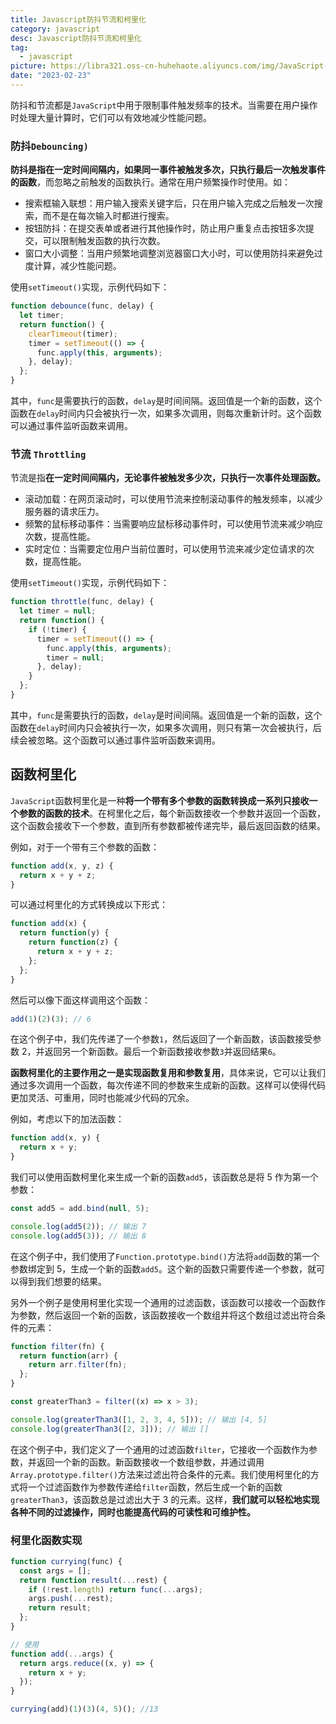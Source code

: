 ```yaml
---
title: Javascript防抖节流和柯里化
category: javascript
desc: Javascript防抖节流和柯里化
tag:
  - javascript
picture: https://libra321.oss-cn-huhehaote.aliyuncs.com/img/JavaScript-Debounce-vs.-Throttle-2.png
date: "2023-02-23"
---
```


防抖和节流都是`JavaScript`中用于限制事件触发频率的技术。当需要在用户操作时处理大量计算时，它们可以有效地减少性能问题。

### 防抖`Debouncing)`

**防抖是指在一定时间间隔内，如果同一事件被触发多次，只执行最后一次触发事件的函数**，而忽略之前触发的函数执行。通常在用户频繁操作时使用。如：

- 搜索框输入联想：用户输入搜索关键字后，只在用户输入完成之后触发一次搜索，而不是在每次输入时都进行搜索。
- 按钮防抖：在提交表单或者进行其他操作时，防止用户重复点击按钮多次提交，可以限制触发函数的执行次数。
- 窗口大小调整：当用户频繁地调整浏览器窗口大小时，可以使用防抖来避免过度计算，减少性能问题。

使用`setTimeout()`实现，示例代码如下：

```javascript
function debounce(func, delay) {
  let timer;
  return function() {
    clearTimeout(timer);
    timer = setTimeout(() => {
      func.apply(this, arguments);
    }, delay);
  };
}
```

其中，`func`是需要执行的函数，`delay`是时间间隔。返回值是一个新的函数，这个函数在`delay`时间内只会被执行一次，如果多次调用，则每次重新计时。这个函数可以通过事件监听函数来调用。

### 节流 `Throttling`

节流是指**在一定时间间隔内，无论事件被触发多少次，只执行一次事件处理函数。**

- 滚动加载：在网页滚动时，可以使用节流来控制滚动事件的触发频率，以减少服务器的请求压力。
- 频繁的鼠标移动事件：当需要响应鼠标移动事件时，可以使用节流来减少响应次数，提高性能。
- 实时定位：当需要定位用户当前位置时，可以使用节流来减少定位请求的次数，提高性能。

使用`setTimeout()`实现，示例代码如下：

```javascript
function throttle(func, delay) {
  let timer = null;
  return function() {
    if (!timer) {
      timer = setTimeout(() => {
        func.apply(this, arguments);
        timer = null;
      }, delay);
    }
  };
}
```

其中，`func`是需要执行的函数，`delay`是时间间隔。返回值是一个新的函数，这个函数在`delay`时间内只会被执行一次，如果多次调用，则只有第一次会被执行，后续会被忽略。这个函数可以通过事件监听函数来调用。

## 函数柯里化

`JavaScript`函数柯里化是一种**将一个带有多个参数的函数转换成一系列只接收一个参数的函数的技术**。在柯里化之后，每个新函数接收一个参数并返回一个函数，这个函数会接收下一个参数，直到所有参数都被传递完毕，最后返回函数的结果。

例如，对于一个带有三个参数的函数：

```js
function add(x, y, z) {
  return x + y + z;
}
```

可以通过柯里化的方式转换成以下形式：

```js
function add(x) {
  return function(y) {
    return function(z) {
      return x + y + z;
    };
  };
}
```

然后可以像下面这样调用这个函数：

```js
add(1)(2)(3); // 6
```

在这个例子中，我们先传递了一个参数`1`，然后返回了一个新函数，该函数接受参数 2，并返回另一个新函数。最后一个新函数接收参数`3`并返回结果`6`。

**函数柯里化的主要作用之一是实现函数复用和参数复用**，具体来说，它可以让我们通过多次调用一个函数，每次传递不同的参数来生成新的函数。这样可以使得代码更加灵活、可重用，同时也能减少代码的冗余。

例如，考虑以下的加法函数：

```javascript
function add(x, y) {
  return x + y;
}
```

我们可以使用函数柯里化来生成一个新的函数`add5`，该函数总是将 5 作为第一个参数：

```js
const add5 = add.bind(null, 5);

console.log(add5(2)); // 输出 7
console.log(add5(3)); // 输出 8
```

在这个例子中，我们使用了`Function.prototype.bind()`方法将`add`函数的第一个参数绑定到 5，生成一个新的函数`add5`。这个新的函数只需要传递一个参数，就可以得到我们想要的结果。

另外一个例子是使用柯里化实现一个通用的过滤函数，该函数可以接收一个函数作为参数，然后返回一个新的函数，该函数接收一个数组并将这个数组过滤出符合条件的元素：

```js
function filter(fn) {
  return function(arr) {
    return arr.filter(fn);
  };
}

const greaterThan3 = filter((x) => x > 3);

console.log(greaterThan3([1, 2, 3, 4, 5])); // 输出 [4, 5]
console.log(greaterThan3([2, 3])); // 输出 []
```

在这个例子中，我们定义了一个通用的过滤函数`filter`，它接收一个函数作为参数，并返回一个新的函数。新函数接收一个数组参数，并通过调用`Array.prototype.filter()`方法来过滤出符合条件的元素。我们使用柯里化的方式将一个过滤函数作为参数传递给`filter`函数，然后生成一个新的函数`greaterThan3`，该函数总是过滤出大于 3 的元素。这样，**我们就可以轻松地实现各种不同的过滤操作，同时也能提高代码的可读性和可维护性。**

### 柯里化函数实现

```js
function currying(func) {
  const args = [];
  return function result(...rest) {
    if (!rest.length) return func(...args);
    args.push(...rest);
    return result;
  };
}

// 使用
function add(...args) {
  return args.reduce((x, y) => {
    return x + y;
  });
}

currying(add)(1)(3)(4, 5)(); //13
```
